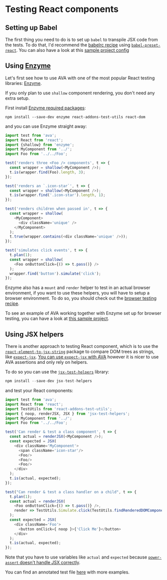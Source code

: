 # Testing React components

## Setting up Babel

The first thing you need to do is to set up `babel` to transpile JSX code from the tests. To do that, I'd recommend the [babelrc recipe](https://github.com/sindresorhus/ava/blob/master/docs/recipes/babelrc.md) using [`babel-preset-react`](http://babeljs.io/docs/plugins/preset-react/). You can also have a look at this [sample project config](https://github.com/adriantoine/ava-enzyme-demo)

## Using [Enzyme](https://github.com/airbnb/enzyme/)

Let's first see how to use AVA with one of the most popular React testing libraries: [Enzyme](https://github.com/airbnb/enzyme).

If you only plan to use `shallow` component rendering, you don't need any extra setup.

First install [Enzyme required packages](https://github.com/airbnb/enzyme/#installation):

```
npm install --save-dev enzyme react-addons-test-utils react-dom
```

and you can use Enzyme straight away:

```js
import test from 'ava';
import React from 'react';
import {shallow} from 'enzyme';
import MyComponent from '../';
import Foo from '../../Foo';

test('renders three <Foo /> components', t => {
  const wrapper = shallow(<MyComponent />);
  t.is(wrapper.find(Foo).length, 3);
});

test('renders an `.icon-star`', t => {
  const wrapper = shallow(<MyComponent />);
  t.is(wrapper.find('.icon-star').length, 1);
});

test('renders children when passed in', t => {
  const wrapper = shallow(
    <MyComponent>
      <div className='unique' />
    </MyComponent>
  );
  t.true(wrapper.contains(<div className='unique' />));
});

test('simulates click events', t => {
  t.plan(1);
  const wrapper = shallow(
    <Foo onButtonClick={() => t.pass()} />
  );
  wrapper.find('button').simulate('click');
});
```

Enzyme also has a `mount` and `render` helper to test in an actual browser environment, if you want to use these helpers, you will have to setup a browser environment. To do so, you should check out the [browser testing recipe](https://github.com/sindresorhus/ava/blob/master/docs/recipes/browser-testing.md).

To see an example of AVA working together with Enzyme set up for browser testing, you can have a look at [this sample project](https://github.com/adriantoine/ava-enzyme-demo).

## Using JSX helpers

There is another approach to testing React component, which is to use the [`react-element-to-jsx-string`](https://github.com/algolia/react-element-to-jsx-string) package to compare DOM trees as strings, like [`expect-jsx`](https://github.com/algolia/expect-jsx). [You can use `expect-jsx` with AVA](https://github.com/sindresorhus/ava/issues/186#issuecomment-161317068) however it is nicer to use AVA assertions and only rely on helpers.

To do so you can use the [`jsx-test-helpers`](https://github.com/MoOx/jsx-test-helpers) library:

```js
npm install --save-dev jsx-test-helpers
```

and test your React components:
```js
import test from 'ava';
import React from 'react';
import TestUtils from 'react-addons-test-utils';
import { noop, renderJSX, JSX } from 'jsx-test-helpers';
import MyComponent from '../';
import Foo from '../../Foo';

test('Can render & test a class component', t => {
  const actual = renderJSX(<MyComponent />);
  const expected = JSX(
    <div className='MyComponent'>
      <span className='icon-star'/>
      <Foo/>
      <Foo/>
      <Foo/>
    </div>
  );
  t.is(actual, expected);
});

test("Can render & test a class handler on a child", t => {
  t.plan(1);
  const actual = renderJSX(
    <Foo onButtonClick={() => t.pass()} />,
    render => TestUtils.Simulate.click(TestUtils.findRenderedDOMComponentWithTag(render, 'button'))
  );
  const expected = JSX(
    <div className='Foo'>
      <button onClick={ noop }>{'Click Me'}</button>
    </div>
  );
  t.is(actual, expected);
});
```

Note that you have to use variables like `actual` and `expected` because [`power-assert` doesn't handle JSX correctly](https://github.com/power-assert-js/power-assert/issues/34).

You can find an annotated test file [here](https://github.com/MoOx/jsx-test-helpers/blob/master/src/__tests__/index.js) with more examples.
